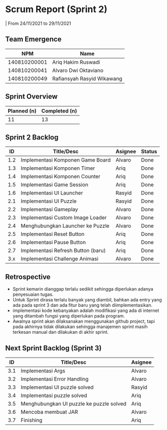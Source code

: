 # Scrum Report (Sprint 2)

| From 24/11/2021 to 29/11/2021

## Team Emergence

| NPM          | Name                       |
|--------------|----------------------------|
| 140810200001 | Ariq Hakim Ruswadi         |
| 140810200041 | Alvaro Dwi Oktaviano       |
| 140810200049 | Rafiansyah Rasyid Wikawang |

## Sprint Overview

| Planned (n) | Completed (n) |
|-------------|---------------|
| 11          | 13            |

## Sprint 2 Backlog

| ID  | Title/Desc                         | Asignee | Status |
|-----|------------------------------------|---------|--------|
| 1.2 | Implementasi Komponen Game Board   | Alvaro  | Done   |
| 1.3 | Implementasi Komponen Timer        | Ariq    | Done   |
| 1.4 | Implementasi Komponen Counter      | Ariq    | Done   |
| 1.5 | Implementasi Game Session          | Ariq    | Done   |
| 1.6 | Implementasi UI Launcher           | Rasyid  | Done   |
| 2.1 | Implementasi UI Puzzle             | Rasyid  | Done   |
| 2.2 | Implementasi Gameplay              | Alvaro  | Done   |
| 2.3 | Implementasi Custom Image Loader   | Alvaro  | Done   |
| 2.4 | Menghubungkan Launcher ke Puzzle   | Alvaro  | Done   |
| 2.5 | Implementasi Reset Button          | Ariq    | Done   |
| 2.6 | Implementasi Pause Button          | Ariq    | Done   |
| 2.7 | Implementasi Refresh Button (baru) | Ariq    | Done   |
| 3.x | Implementasi Challenge Animasi     | Alvaro  | Done   |

## Retrospective

- Sprint kemarin dianggap terlalu sedikit sehingga diperlukan adanya penyesuaian tugas.
- Untuk Sprint dirasa terlalu banyak yang diambil, bahkan ada entry yang ada pada sprint 3 dan ada fitur baru yang telah diimplementasikan.
- implementasi kode kebanyakan adalah modifikasi yang ada di internet yang ditambah fungsi yang diperlukan pada program.
- Awalnya sprint akan dilaksanakan menggunakan github project, tapi pada akhirnya tidak dilakukan sehingga manajemen sprint masih terkesan manual dan dilakukan di akhir sprint.

## Next Sprint Backlog (Sprint 3)

| ID  | Title/Desc                               | Asignee |
|-----|------------------------------------------|---------|
| 3.1 | Implementasi Args                        | Alvaro  |
| 3.2 | Implementasi Error Handling              | Alvaro  |
| 3.3 | Implementasi UI puzzle solved            | Rasyid  |
| 3.4 | Implementasi puzzle solved               | Ariq    |
| 3.5 | Menghubungkan UI puzzle ke puzzle solved | Ariq    |
| 3.6 | Mencoba membuat JAR                      | Alvaro  |
| 3.7 | Finishing                                | Ariq    |
